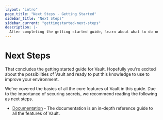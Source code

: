 ```yaml
---
layout: "intro"
page_title: "Next Steps - Getting Started"
sidebar_title: "Next Steps"
sidebar_current: "gettingstarted-next-steps"
description: |-
  After completing the getting started guide, learn about what to do next with Vault.
---
```


# Next Steps

That concludes the getting started guide for Vault. Hopefully you're
excited about the possibilities of Vault and ready to put this knowledge
to use to improve your environment.

We've covered the basics of all the core features of Vault in this guide.
Due to the importance of securing secrets, we recommend reading the following
as next steps.

  * [Documentation](/docs/index.html) - The documentation is an in-depth
    reference guide to all the features of Vault.
